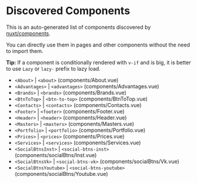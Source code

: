# Discovered Components

This is an auto-generated list of components discovered by [nuxt/components](https://github.com/nuxt/components).

You can directly use them in pages and other components without the need to import them.

**Tip:** If a component is conditionally rendered with `v-if` and is big, it is better to use `Lazy` or `lazy-` prefix to lazy load.

- `<About>` | `<about>` (components/About.vue)
- `<Advantages>` | `<advantages>` (components/Advantages.vue)
- `<Brands>` | `<brands>` (components/Brands.vue)
- `<BtnToTop>` | `<btn-to-top>` (components/BtnToTop.vue)
- `<Contacts>` | `<contacts>` (components/Contacts.vue)
- `<Footer>` | `<footer>` (components/Footer.vue)
- `<Header>` | `<header>` (components/Header.vue)
- `<Masters>` | `<masters>` (components/Masters.vue)
- `<Portfolio>` | `<portfolio>` (components/Portfolio.vue)
- `<Prices>` | `<prices>` (components/Prices.vue)
- `<Services>` | `<services>` (components/Services.vue)
- `<SocialBtnsInst>` | `<social-btns-inst>` (components/socialBtns/Inst.vue)
- `<SocialBtnsVk>` | `<social-btns-vk>` (components/socialBtns/Vk.vue)
- `<SocialBtnsYoutube>` | `<social-btns-youtube>` (components/socialBtns/Youtube.vue)
